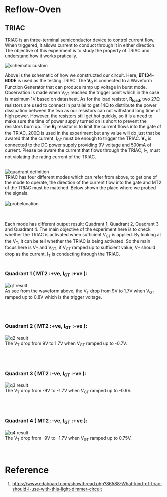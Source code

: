 # Reflow-Oven

## TRIAC
TRIAC is an three-terminal semiconductor device to control current flow. When triggered, it allows current to conduct through it in either direction. The objective of this experiment is to study the property of TRIAC and understand how it works pratically.<br />

![schematic custom](https://user-images.githubusercontent.com/26379432/40280682-b338072e-5c89-11e8-8b50-42dd9d930ec4.png)<br />

Above is the schematic of how we constructed our circuit. Here, **BT134-600E** is used as the testing TRIAC. The **V<sub>R</sub>** is connected to a Waveform Function Generator that can produce ramp up voltage in burst mode. Observation is made when V<sub>GT</sub> reached the trigger point which in the case is maximum 1V based on datasheet. As for the load resistor, **R<sub>load</sub>**, two 27Ω resistors are used to connect in parallel to get 14Ω to distribute the power dissipation between the two as our resistors can not withstand long time of high power. However, the resistors still get hot quickly, so it is a need to make sure the time of power supply turned on is short to prevent the resistors burn up. The **R<sub>1</sub>** resistor is to limit the current flows into the gate of the TRIAC, 200Ω is used in the experiment but any value will do just that be awared that the current, I<sub>GT</sub> must be enough to trigger the TRIAC. **V<sub>s</sub>** is connected to the DC power supply providing 9V voltage and 500mA of current. Please be aware the current that flows through the TRIAC, I<sub>T</sub>, must not violating the rating current of the TRIAC.<br /><br />

![quadrant definition](https://user-images.githubusercontent.com/26379432/40282026-3e706e06-5c9b-11e8-8196-f220596540b5.png)<br />
TRIAC has four different modes which can refer from above, to get one of the mode to operate, the direction of the current flow into the gate and MT2 of the TRIAC must be matched. Below shown the place where we probed the signals.<br /><br />
![probelocation](https://user-images.githubusercontent.com/26379432/40281682-54700fa8-5c97-11e8-8a8b-b2b2bb9c66fa.png)<br /><br /><br />

Each mode has different output result: Quadrant 1, Quadrant 2, Quadrant 3 and Quadrant 4. The main objective of the experiment here is to check whether the TRIAC is activated when sufficient V<sub>GT</sub> is applied. By looking at the V<sub>T</sub>,  it can be tell whether the TRIAC is being activated. So the main focus here is V<sub>T</sub> and V<sub>GT</sub>, if V<sub>GT</sub> ramped up to sufficient value, V<sub>T</sub> should drop as the current, I<sub>T</sub> is conducting through the TRIAC. <br /><br />

### Quadrant 1 ( MT2 :+ve, I<sub>GT</sub> :+ve ):
![q1 result](https://user-images.githubusercontent.com/26379432/40281636-eb0573dc-5c96-11e8-892e-bd32383d78ea.png)<br />
As see from the waveform above, the V<sub>T</sub> drop from 9V to 1.7V when V<sub>GT</sub> ramped up to 0.8V which is the trigger voltage.<br /><br /><br /><br />

### Quadrant 2 ( MT2 :+ve, I<sub>GT</sub> :-ve ):
![q2 result](https://user-images.githubusercontent.com/26379432/40281607-b4070de6-5c96-11e8-80a3-2dcd49c811a4.png)<br />
The V<sub>T</sub> drop from 9V to 1.7V when V<sub>GT</sub> ramped up to -0.7V.<br /><br /><br /><br />

### Quadrant 3 ( MT2 :-ve, I<sub>GT</sub> :-ve ):
![q3 result](https://user-images.githubusercontent.com/26379432/40281649-14816b80-5c97-11e8-831f-59666c54c0a9.png)<br />
The V<sub>T</sub> drop from -9V to -1.7V when V<sub>GT</sub> ramped up to -0.9V.<br /><br /><br /><br />

### Quadrant 4 ( MT2 :-ve, I<sub>GT</sub> :+ve ):
![q4 result](https://user-images.githubusercontent.com/26379432/40281510-877ff5b8-5c95-11e8-9ee5-3ddef05eef67.png)<br />
The V<sub>T</sub> drop from -9V to -1.7V when V<sub>GT</sub> ramped up to 0.75V.<br /><br /><br />

# Reference
1. https://www.edaboard.com/showthread.php?86588-What-kind-of-triac-should-I-use-with-this-light-dimmer-circuit
